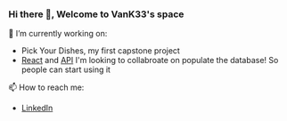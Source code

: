### Hi there 👋, Welcome to VanK33's space

🔭 I’m currently working on:
- Pick Your Dishes, my first capstone project
- [React](https://github.com/VanK33/PickYourDish) and [API](https://github.com/VanK33/PickYourDish-API)
I'm looking to collabroate on populate the database! So people can start using it

📫 How to reach me:
- [LinkedIn](www.linkedin.com/in/jeff-yifei-ma)
<!--
**VanK33/VanK33** is a ✨ _special_ ✨ repository because its `README.md` (this file) appears on your GitHub profile.

Here are some ideas to get you started:

- 🔭 I’m currently working on ...
- 🌱 I’m currently learning ...
- 👯 I’m looking to collaborate on ...
- 🤔 I’m looking for help with ...
- 💬 Ask me about ...

- 😄 Pronouns: ...
- ⚡ Fun fact: ...
-->

